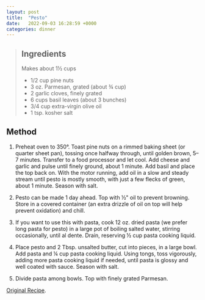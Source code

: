 ```yaml
---
layout: post
title:  "Pesto"
date:   2022-09-03 16:28:59 +0000
categories: dinner
---
```

> ## Ingredients
> Makes about 1½ cups
>
> - 1/2 cup pine nuts
> - 3 oz. Parmesan, grated (about ¾ cup)
> - 2 garlic cloves, finely grated
> - 6 cups basil leaves (about 3 bunches)
> - 3/4 cup extra-virgin olive oil
> - 1 tsp. kosher salt



## Method


1. Preheat oven to 350°. Toast pine nuts on a rimmed baking sheet (or quarter sheet pan), tossing once halfway through, until golden brown, 5–7 minutes. Transfer to a food processor and let cool. Add cheese and garlic and pulse until finely ground, about 1 minute. Add basil and place the top back on. With the motor running, add oil in a slow and steady stream until pesto is mostly smooth, with just a few flecks of green, about 1 minute. Season with salt.

2. Pesto can be made 1 day ahead. Top with ½" oil to prevent browning. Store in a covered container (an extra drizzle of oil on top will help prevent oxidation) and chill.

3. If you want to use this with pasta, cook 12 oz. dried pasta (we prefer long pasta for pesto) in a large pot of boiling salted water, stirring occasionally, until al dente. Drain, reserving ½ cup pasta cooking liquid.

4. Place pesto and 2 Tbsp. unsalted butter, cut into pieces, in a large bowl. Add pasta and ¼ cup pasta cooking liquid. Using tongs, toss vigorously, adding more pasta cooking liquid if needed, until pasta is glossy and well coated with sauce. Season with salt.

5. Divide pasta among bowls. Top with finely grated Parmesan.


[Original Recipe][original-recipe].

[original-recipe]: https://www.bonappetit.com/recipe/best-pesto